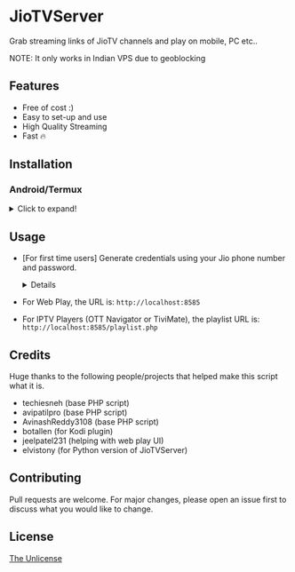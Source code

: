# JioTVServer

Grab streaming links of JioTV channels and play on mobile, PC etc..

NOTE: It only works in Indian VPS due to geoblocking

## Features
- Free of cost :)
- Easy to set-up and use
- High Quality Streaming
- Fast 🔥

## Installation

### Android/Termux
<details>
  <summary>Click to expand!</summary>

```bash
# Upgrade system packages
pkg update && pkg upgrade

# Get 'git' and 'PHP'
pkg install git php

# Download script
git clone https://github.com/trickesterking/jiotv-server

# Run the script
php -S localhost:8585 -t "$HOME/jiotv-server"
```
</details>

## Usage

- [For first time users] Generate credentials using your Jio phone number and password.

  <details>
  Open your web browser and put the URL as follows
  
  ```
  Format: http://localhost:8585/login.php?user=<ph.no without +91>&pass=<password>
  Example: http://localhost:8585/login.php?user=6560263759&pass=JioTVRocks
  ```
  </details>

- For Web Play, the URL is: `http://localhost:8585`
- For IPTV Players (OTT Navigator or TiviMate), the playlist URL is: `http://localhost:8585/playlist.php`


## Credits

Huge thanks to the following people/projects that helped make this script what it is.

- techiesneh (base PHP script)
- avipatilpro (base PHP script)
- AvinashReddy3108 (base PHP script)
- botallen (for Kodi plugin)
- jeelpatel231 (helping with web play UI)
- elvistony (for Python version of JioTVServer)

## Contributing

Pull requests are welcome. For major changes, please open an issue first to discuss what you would like to change.

## License

[The Unlicense](https://choosealicense.com/licenses/unlicense/)
